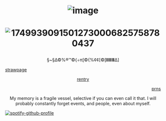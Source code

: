 # <p align="center"> ![image](https://github.com/user-attachments/assets/43506689-b6fa-45b2-9316-62741a709640)


# <p align="center"> ![17499390915012730006825758780437](https://github.com/user-attachments/assets/d2e3fa8c-d8b9-45f8-97fc-76e2fc78ea93)


 <p align="center"> §~§∆©%®™©{÷π[©{%¢¢[©[𝄃𝄃𝄂𝄂𝄀𝄁𝄃𝄂𝄂𝄃∆]

  [strawpage](https://herr-ic.straw.page/) <p align="center"> [rentry](https://rentry.co/cartoonia) <p align="right"> [prns](https://en.pronouns.page/@animatish)



<p align="center"> My memory is a fragile vessel, selective if you can even call it that. I will probably constantly forget events, and people, even about myself.

[![spotify-github-profile](https://spotify-github-profile.kittinanx.com/api/view?uid=31ocx5nuhqpzhylmbpjmm5t6cubm&cover_image=true&theme=novatorem&show_offline=true&background_color=ffffff&interchange=true&bar_color=246dff&bar_color_cover=false)](https://spotify-github-profile.kittinanx.com/api/view?uid=31ocx5nuhqpzhylmbpjmm5t6cubm&redirect=true)

